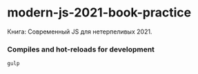 # modern-js-2021-book-practice
Книга: Современный JS для нетерпеливых 2021.

<!-- Visit: https://visit-blogy.netlify.app/
![image](https://user-images.githubusercontent.com/55869293/131265258-a6b30707-7767-49f6-bb34-b17f9a44a281.png) -->

### Compiles and hot-reloads for development
```
gulp
```
